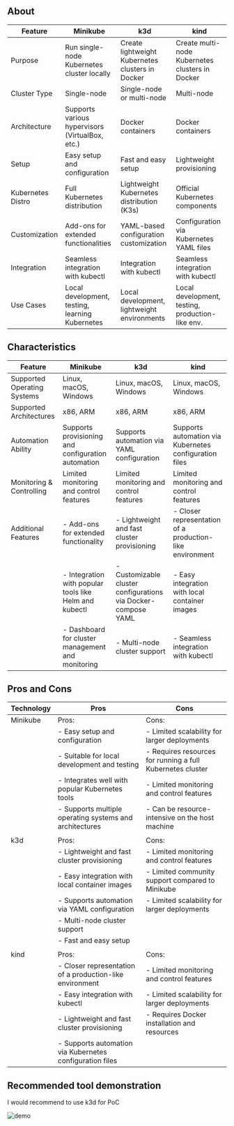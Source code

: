 ## About

| Feature           | Minikube                                        | k3d                                              | kind                                             |
| ----------------- | ----------------------------------------------- | ------------------------------------------------ | ------------------------------------------------ |
| Purpose           | Run single-node Kubernetes cluster locally      | Create lightweight Kubernetes clusters in Docker | Create multi-node Kubernetes clusters in Docker  |
| Cluster Type      | Single-node                                     | Single-node or multi-node                        | Multi-node                                       |
| Architecture      | Supports various hypervisors (VirtualBox, etc.) | Docker containers                                | Docker containers                                |
| Setup             | Easy setup and configuration                    | Fast and easy setup                              | Lightweight provisioning                         |
| Kubernetes Distro | Full Kubernetes distribution                    | Lightweight Kubernetes distribution (K3s)        | Official Kubernetes components                   |
| Customization     | Add-ons for extended functionalities            | YAML-based configuration customization           | Configuration via Kubernetes YAML files          |
| Integration       | Seamless integration with kubectl               | Integration with kubectl                         | Seamless integration with kubectl                |
| Use Cases         | Local development, testing, learning Kubernetes | Local development, lightweight environments      | Local development, testing, production-like env. |

## Characteristics

| Feature                     | Minikube                                               | k3d                                                           | kind                                                     |
| --------------------------- | ------------------------------------------------------ | ------------------------------------------------------------- | -------------------------------------------------------- |
| Supported Operating Systems | Linux, macOS, Windows                                  | Linux, macOS, Windows                                         | Linux, macOS, Windows                                    |
| Supported Architectures     | x86, ARM                                               | x86, ARM                                                      | x86, ARM                                                 |
| Automation Ability          | Supports provisioning and configuration automation     | Supports automation via YAML configuration                    | Supports automation via Kubernetes configuration files   |
| Monitoring & Controlling    | Limited monitoring and control features                | Limited monitoring and control features                       | Limited monitoring and control features                  |
| Additional Features         | - Add-ons for extended functionality                   | - Lightweight and fast cluster provisioning                   | - Closer representation of a production-like environment |
|                             | - Integration with popular tools like Helm and kubectl | - Customizable cluster configurations via Docker-compose YAML | - Easy integration with local container images           |
|                             | - Dashboard for cluster management and monitoring      | - Multi-node cluster support                                  | - Seamless integration with kubectl                      |

## Pros and Cons

| Technology | Pros                                                     | Cons                                                       |
| ---------- | -------------------------------------------------------- | ---------------------------------------------------------- |
| Minikube   | Pros:                                                    | Cons:                                                      |
|            | - Easy setup and configuration                           | - Limited scalability for larger deployments               |
|            | - Suitable for local development and testing             | - Requires resources for running a full Kubernetes cluster |
|            | - Integrates well with popular Kubernetes tools          | - Limited monitoring and control features                  |
|            | - Supports multiple operating systems and architectures  | - Can be resource-intensive on the host machine            |
|            |                                                          |                                                            |
| k3d        | Pros:                                                    | Cons:                                                      |
|            | - Lightweight and fast cluster provisioning              | - Limited monitoring and control features                  |
|            | - Easy integration with local container images           | - Limited community support compared to Minikube           |
|            | - Supports automation via YAML configuration             | - Limited scalability for larger deployments               |
|            | - Multi-node cluster support                             |                                                            |
|            | - Fast and easy setup                                    |                                                            |
|            |                                                          |                                                            |
| kind       | Pros:                                                    | Cons:                                                      |
|            | - Closer representation of a production-like environment | - Limited monitoring and control features                  |
|            | - Easy integration with kubectl                          | - Limited scalability for larger deployments               |
|            | - Lightweight and fast cluster provisioning              | - Requires Docker installation and resources               |
|            | - Supports automation via Kubernetes configuration files |                                                            |

## Recommended tool demonstration

I would recommend to use k3d for PoC

![demo](hello-app.gif)
